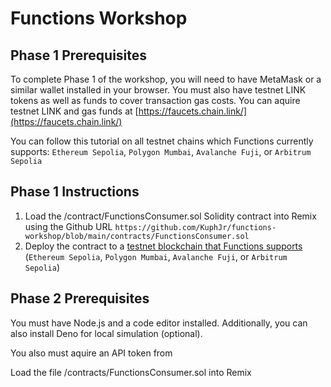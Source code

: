 # Functions Workshop

## Phase 1 Prerequisites

To complete Phase 1 of the workshop, you will need to have MetaMask or a similar wallet installed in your browser.
You must also have testnet LINK tokens as well as funds to cover transaction gas costs.
You can aquire testnet LINK and gas funds at [https://faucets.chain.link/](https://faucets.chain.link/)

You can follow this tutorial on all testnet chains which Functions currently supports:
`Ethereum Sepolia`, `Polygon Mumbai`, `Avalanche Fuji`, or `Arbitrum Sepolia`

## Phase 1 Instructions

1. Load the /contract/FunctionsConsumer.sol Solidity contract into Remix using the Github URL `https://github.com/KuphJr/functions-workshop/blob/main/contracts/FunctionsConsumer.sol`
2. Deploy the contract to a [testnet blockchain that Functions supports](https://docs.chain.link/chainlink-functions/supported-networks) (`Ethereum Sepolia`, `Polygon Mumbai`, `Avalanche Fuji`, or `Arbitrum Sepolia`)

## Phase 2 Prerequisites

You must have Node.js and a code editor installed. Additionally, you can also install Deno for local simulation (optional).

You also must aquire an API token from 

Load the file /contracts/FunctionsConsumer.sol into Remix
